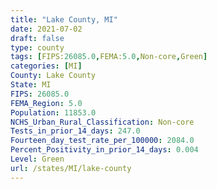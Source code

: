 ```yaml
---
title: "Lake County, MI"
date: 2021-07-02
draft: false
type: county
tags: [FIPS:26085.0,FEMA:5.0,Non-core,Green]
categories: [MI]
County: Lake County
State: MI
FIPS: 26085.0
FEMA_Region: 5.0
Population: 11853.0
NCHS_Urban_Rural_Classification: Non-core
Tests_in_prior_14_days: 247.0
Fourteen_day_test_rate_per_100000: 2084.0
Percent_Positivity_in_prior_14_days: 0.004
Level: Green
url: /states/MI/lake-county
---
```



